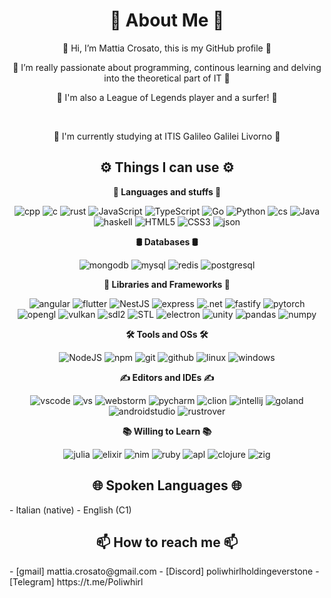 <h1 align="center"><strong>🐸 About Me 🐸</strong></h1>

<p align="center">👋 Hi, I’m Mattia Crosato, this is my GitHub profile 👋</p>
<p align="center">👀 I’m really passionate about programming, continous learning and delving into the theoretical part of IT 👀</p> 
<p align="center">👀 I'm also a League of Legends player and a surfer! 👀</p>
<br>
<p align="center">🌱 I'm currently studying at ITIS Galileo Galilei Livorno 🌱</p>

<h2 align="center"><strong>⚙️ Things I can use ⚙️</strong></h2>
<p align="center"><strong>📜 Languages and stuffs 📜</strong></p>
<p align="center">
    <img alt="cpp" src="https://img.shields.io/badge/c++-000000?style=for-the-badge&logo=cplusplus&logoColor=%00599c" />
    <img alt="c" src="https://img.shields.io/badge/c-000000?style=for-the-badge&logo=c" />
    <img alt="rust" src="https://img.shields.io/badge/rust-000000?style=for-the-badge&logo=rust" />
    <img alt="JavaScript" src="https://img.shields.io/badge/javascript-000000.svg?&style=for-the-badge&logo=javascript&logoColor=%23F7DF1E" />
    <img alt="TypeScript" src="https://img.shields.io/badge/typescript-000000.svg?&style=for-the-badge&logo=typescript&logoColor=%448cab" />
    <img alt="Go" src="https://img.shields.io/badge/go-000000.svg?&style=for-the-badge&logo=go" />
    <img alt="Python" src="https://img.shields.io/badge/python-000000.svg?&style=for-the-badge&logo=python&logoColor=%23F7DF1E" />
    <img alt="cs" src="https://img.shields.io/badge/c%23-000000.svg?&style=for-the-badge&logo=csharp&logoColor=%23F7DF1E" />
    <img alt="Java" src="https://img.shields.io/badge/java-000000.svg?&style=for-the-badge&logo=java" />
    <img alt="haskell" src="https://img.shields.io/badge/haskell-000000.svg?&style=for-the-badge&logo=haskell" />
    <img alt="HTML5" src="https://img.shields.io/badge/html5-000000.svg?&style=for-the-badge&logo=html5" />
    <img alt="CSS3" src="https://img.shields.io/badge/css3-000000.svg?&style=for-the-badge&logo=css3" />
    <img alt="json" src="https://img.shields.io/badge/json-000000.svg?&style=for-the-badge&logo=json" />
</p>

<p align="center"><strong>🛢️ Databases 🛢️</strong></p>
<p align="center">
    <img alt="mongodb" src="https://img.shields.io/badge/mongodb-000000.svg?&style=for-the-badge&logo=mongodb" />
    <img alt="mysql" src="https://img.shields.io/badge/mysql-000000.svg?&style=for-the-badge&logo=mysql" />
    <img alt="redis" src="https://img.shields.io/badge/redis-000000.svg?&style=for-the-badge&logo=redis" />
    <img alt="postgresql" src="https://img.shields.io/badge/postgresql-000000.svg?&style=for-the-badge&logo=postgresql" />
</p>

<p align="center"><strong>📙 Libraries and Frameworks 📙</strong></p>
<p align="center">
    <img alt="angular" src="https://img.shields.io/badge/angular-000000.svg?&style=for-the-badge&logo=angular" />
    <img alt="flutter" src="https://img.shields.io/badge/flutter-000000.svg?&style=for-the-badge&logo=flutter" />  
    <img alt="NestJS" src="https://img.shields.io/badge/nest.js-000000.svg?&style=for-the-badge&logo=nestjs" />
    <img alt="express" src="https://img.shields.io/badge/express-000000.svg?&style=for-the-badge&logo=express" />
    <img alt=".net" src="https://img.shields.io/badge/.net-000000.svg?&style=for-the-badge&logo=.net" />
    <img alt="fastify" src="https://img.shields.io/badge/fastify-000000.svg?&style=for-the-badge&logo=fastify" />
    <img alt="pytorch" src="https://img.shields.io/badge/pytorch-000000.svg?&style=for-the-badge&logo=pytorch" />
    <img alt="opengl" src="https://img.shields.io/badge/opengl-000000.svg?&style=for-the-badge&logo=opengl" />
    <img alt="vulkan" src="https://img.shields.io/badge/vulkan-000000.svg?&style=for-the-badge&logo=vulkan" />
    <img alt="sdl2" src="https://img.shields.io/badge/sdl2-000000.svg?&style=for-the-badge&logo=cpp" />
    <img alt="STL" src="https://img.shields.io/badge/stl-000000.svg?&style=for-the-badge&logo=cpp" />
    <img alt="electron" src="https://img.shields.io/badge/electron-000000.svg?&style=for-the-badge&logo=electron" />
    <img alt="unity" src="https://img.shields.io/badge/unity-000000.svg?&style=for-the-badge&logo=unity" />
    <img alt="pandas" src="https://img.shields.io/badge/pandas-000000.svg?&style=for-the-badge&logo=pandas" />
    <img alt="numpy" src="https://img.shields.io/badge/numpy-000000.svg?&style=for-the-badge&logo=numpy" />
</p>

<p align="center"><strong>🛠️ Tools and OSs 🛠️</strong></p>
<p align="center">
    <img alt="NodeJS" src="https://img.shields.io/badge/node.js-000000.svg?&style=for-the-badge&logo=node.js" />
    <img alt="npm" src="https://img.shields.io/badge/npm-000000.svg?&style=for-the-badge&logo=npm&logoColor=%448cab" />
    <img alt="git" src="https://img.shields.io/badge/git-000000.svg?&style=for-the-badge&logo=git" />
    <img alt="github" src="https://img.shields.io/badge/github-000000.svg?&style=for-the-badge&logo=github" />
    <img alt="linux" src="https://img.shields.io/badge/linux-000000.svg?&style=for-the-badge&logo=linux" />
    <img alt="windows" src="https://img.shields.io/badge/windows-000000.svg?&style=for-the-badge&logo=windows" />
</p>

<p align="center"><strong>✍️ Editors and IDEs ✍️</strong></p>
<p align="center">
    <img alt="vscode" src="https://img.shields.io/badge/vscode-000000.svg?&style=for-the-badge&logo=visual-studio-code" />
    <img alt="vs" src="https://img.shields.io/badge/visual%20studio-000000.svg?&style=for-the-badge&logo=visual-studio" />
    <img alt="webstorm" src="https://img.shields.io/badge/webstorm-000000.svg?&style=for-the-badge&logo=webstorm" />
    <img alt="pycharm" src="https://img.shields.io/badge/pycharm-000000.svg?&style=for-the-badge&logo=pycharm" />
    <img alt="clion" src="https://img.shields.io/badge/clion-000000.svg?&style=for-the-badge&logo=clion" />
    <img alt="intellij" src="https://img.shields.io/badge/intellij-000000.svg?&style=for-the-badge&logo=intellij-idea" />
    <img alt="goland" src="https://img.shields.io/badge/goland-000000.svg?&style=for-the-badge&logo=goland" />
    <img alt="androidstudio" src="https://img.shields.io/badge/android%20studio-000000.svg?&style=for-the-badge&logo=android-studio" />
    <img alt="rustrover" src="https://img.shields.io/badge/rustrover-000000.svg?&style=for-the-badge&logo=rust" />
</p>

<p align="center"><strong>📚 Willing to Learn 📚</strong></p>
<p align="center">
    <img alt="julia" src="https://img.shields.io/badge/julia-000000.svg?&style=for-the-badge&logo=julia" />
    <img alt="elixir" src="https://img.shields.io/badge/elixir-000000.svg?&style=for-the-badge&logo=elixir" />
    <img alt="nim" src="https://img.shields.io/badge/nim-000000.svg?&style=for-the-badge&logo=nim" />
    <img alt="ruby" src="https://img.shields.io/badge/ruby-000000.svg?&style=for-the-badge&logo=ruby" />
    <img alt="apl" src="https://img.shields.io/badge/apl-000000.svg?&style=for-the-badge&logo=apl" />
    <img alt="clojure" src="https://img.shields.io/badge/clojure-000000.svg?&style=for-the-badge&logo=clojure" />
    <img alt="zig" src="https://img.shields.io/badge/zig-000000.svg?&style=for-the-badge&logo=zig" />
</p>

<h2 align="center"><strong>🌐 Spoken Languages 🌐</strong></h2>
- Italian (native)
- English (C1)

<h2 align="center"><strong>📫 How to reach me 📫</strong></h2>
- [gmail] mattia.crosato@gmail.com
- [Discord] poliwhirlholdingeverstone
- [Telegram] https://t.me/Poliwhirl
